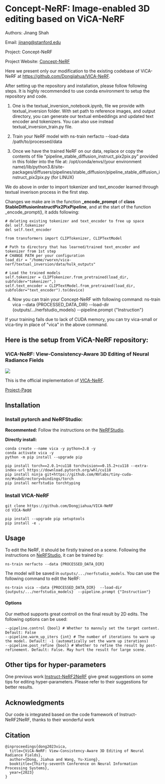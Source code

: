 # Concept-NeRF: Image-enabled 3D editing based on ViCA-NeRF

Authors: Jinang Shah

Email: jinang@stanford.edu

Project: Concept-NeRF

Project Website: [Concept-NeRF](https://sites.google.com/view/3d-editing/)

Here we present only our modification to the existing codebase of ViCA-NeRF at https://github.com/Dongjiahua/VICA-NeRF.

After setting up the repository and installation, please follow following steps. It is highly recommended to use conda environment to setup the repository and code.

1. One is the textual_inversion_notebook.ipynb, file we provide with textual_inversion folder. With set path to reference images, and output directory, you can generate our textual embeddings and updated text encoder and tokenizers. You can also use instead textual_inversion_train.py file.

2. Train your NeRF model with ns-train nerfacto --load-data /path/to/processed/data

3. Once we have the trained NeRF on our data, replace or copy the contents of file "pipeline_stable_diffusion_instruct_pix2pix.py" provided in this folder into the file at: /opt/conda/envs/(your environment name)/lib/python3.8/site-packages/diffusers/pipelines/stable_diffusion/pipeline_stable_diffusion_instruct_pix2pix.py (for LINUX)

We do above in order to import tokenizer and text_encoder learned through textual inverison process in the first step.

Changes we make are in the function **_encode_prompt** of **class StableDiffusionInstructPix2PixPipeline**, and at the start of the function _encode_prompt(), it adds following:
```
# deleting existing tokenizer and text_encoder to free up space
del self.tokenizer
del self.text_encoder

from transformers import CLIPTokenizer, CLIPTextModel

# Path to directory that has learned/trained text_encoder and tokenizer from 1st step
# CHANGE PATH per your configuration
load_dir = "/home/rworxn/vica-nerf/textual_inversion/data/hulk_outputs"

# Load the trained models
self.tokenizer = CLIPTokenizer.from_pretrained(load_dir, subfolder="tokenizer",)
self.text_encoder = CLIPTextModel.from_pretrained(load_dir, subfolder="text_encoder").to(device)
```

4. Now you can train your Concept-NeRF with following command: ns-train vica --data {PROCESSED_DATA_DIR}  --load-dir {outputs/.../nerfstudio_models}  --pipeline.prompt {"Instruction"}

If your training fails due to lack of CUDA memory, you can try vica-small or vica-tiny in place of "vica" in the above command.


## Here is the setup from ViCA-NeRF repository:


### ViCA-NeRF: View-Consistency-Aware 3D Editing of Neural Radiance Fields
<img src="./assets/teaser.png">

This is the official implementation of [VICA-NeRF](https://openreview.net/pdf?id=Pk49a9snPe).

[Project-Page](https://dongjiahua.github.io/VICA-NeRF/)
## Installation
### Install pytorch and NeRFStudio:
**Recommented:** Follow the instructions on the [NeRFStudio](https://docs.nerf.studio/en/latest/quickstart/installation.html#dependencies).

**Directly install:**
```
conda create --name vica -y python=3.8 -y
conda activate vica -y
python -m pip install --upgrade pip

pip install torch==2.0.1+cu118 torchvision==0.15.2+cu118 --extra-index-url https://download.pytorch.org/whl/cu118 
pip install ninja git+https://github.com/NVlabs/tiny-cuda-nn/#subdirectory=bindings/torch
pip install nerfstudio torchtyping
```

### Install VICA-NeRF
```
git clone https://github.com/Dongjiahua/VICA-NeRF
cd VICA-NeRF

pip install --upgrade pip setuptools
pip install -e .
```

## Usage
To edit the NeRF, it should be firstly trained on a scene. Following the instructions on [NeRFStudio](https://docs.nerf.studio/en/latest/quickstart/installation.html#dependencies), it can be trained by:
```
ns-train nerfacto --data {PROCESSED_DATA_DIR}
```
The model will be saved in `outputs/.../nerfstudio_models`. You can use the following command to edit the NeRF:
```
ns-train vica --data {PROCESSED_DATA_DIR}  --load-dir {outputs/.../nerfstudio_models}  --pipeline.prompt {"Instruction"}
```

#### Options
Our method supports great controll on the final result by 2D edits. The following options can be used:
```
--pipeline.control {bool} # Whether to mannuly set the target content. Default: False
--pipeline.warm_up_iters {int} # The number of iterations to warm up the model. Default: -1 (automatically set the warm up iterations)
--pipeline.post_refine {bool} # Whether to refine the result by post-refinement. Default: False. May hurt the result for large scene.
```

## Other tips for hyper-parameters
One previous work [Instruct-NeRF2NeRF](https://github.com/ayaanzhaque/instruct-nerf2nerf?tab=readme-ov-file#training-notes) give great suggestions on some tips for editing hyper-parameters. Please refer to their suggestions for better results.

## Acknowledgments
Our code is integrated based on the code framework of Instruct-NeRF2NeRF, thanks to their wonderful work

## Citation
```
@inproceedings{dong2023vica,
  title={ViCA-NeRF: View-Consistency-Aware 3D Editing of Neural Radiance Fields},
  author={Dong, Jiahua and Wang, Yu-Xiong},
  booktitle={Thirty-seventh Conference on Neural Information Processing Systems},
  year={2023}
}
```
